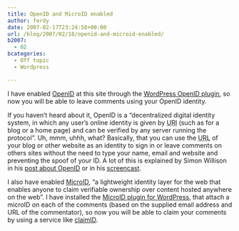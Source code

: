 ```yaml
---
title: OpenID and MicroID enabled
author: ferdy
date: 2007-02-17T23:24:58+00:00
url: /blog/2007/02/18/openid-and-microid-enabled/
b2007:
  - 02
bcategories:
  - Off topic
  - Wordpress

---
```

I have enabled [OpenID][1] at this site through the [WordPress OpenID plugin][2], so now you will be able to leave comments using your OpenID identity.

If you haven&#8217;t heard about it, OpenID is a &#8220;decentralized digital identity system, in which any user&#8217;s online identity is given by <acronym title="Uniform Resource Identifier">URI</acronym> (such as for a blog or a home page) and can be verified by any server running the protocol&#8221;. Uh, mmm, uhhh, what? Basically, that you can use the <acronym title="Uniform Resource Locator">URL</acronym> of your blog or other website as an identity to sign in or leave comments on others sites without the need to type your name, email and website and preventing the spoof of your ID. A lot of this is explained by Simon Willison in his [post about OpenID][3] or in his [screencast][4].

I also have enabled [MicroID][5], &#8220;a lightweight identity layer for the web that enables anyone to claim verifiable ownership over content hosted anywhere on the web&#8221;. I have installed the [MicroID plugin for WordPress][6], that attach a microID on each of the comments (based on the supplied email address and URL of the commentator), so now you will be able to claim your comments by using a service like [claimID][7].

 [1]: http://openid.net/
 [2]: http://verselogic.net/projects/wordpress/wordpress-openid-plugin/
 [3]: http://simonwillison.net/2006/Dec/19/openid/
 [4]: http://simonwillison.net/2006/openid-screencast/
 [5]: http://microid.org/
 [6]: http://www.richardkmiller.com/blog/archives/2006/03/microid-plugin-for-wordpress
 [7]: http://claimid.com/